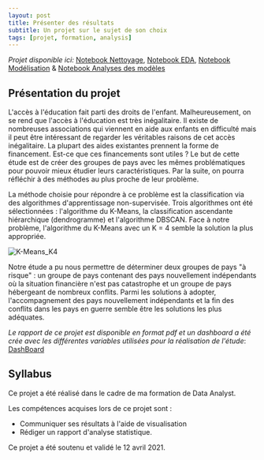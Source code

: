 ```yaml
---
layout: post
title: Présenter des résultats
subtitle: Un projet sur le sujet de son choix
tags: [projet, formation, analysis]
---
```


*Projet disponible ici:* [Notebook Nettoyage](https://github.com/Sylvariane/acces_education/blob/main/1_data_cleaning.ipynb), [Notebook EDA](https://github.com/Sylvariane/acces_education/blob/main/2_data_EDA.ipynb), [Notebook Modélisation](https://github.com/Sylvariane/acces_education/blob/main/3_data_modeling.ipynb) & [Notebook Analyses des modèles](https://github.com/Sylvariane/acces_education/blob/main/4_Model_analysis.ipynb)

## Présentation du projet

L'accès à l'éducation fait parti des droits de l'enfant. Malheureusement, on se rend que l'accès à l'éducation est très inégalitaire. Il existe de nombreuses associations qui viennent en aide aux enfants en difficulté mais il peut être intéressant de regarder les véritables raisons de cet accès inégalitaire. La plupart des aides existantes prennent la forme de financement. Est-ce que ces financements sont utiles ? Le but de cette étude est de créer des groupes de pays avec les mêmes problématiques pour pouvoir mieux étudier leurs caractéristiques. Par la suite, on pourra réfléchir à des méthodes au plus proche de leur problème.

La méthode choisie pour répondre à ce problème est la classification via des algorithmes d'apprentissage non-supervisée. Trois algorithmes ont été sélectionnées : l'algorithme du K-Means, la classification ascendante hiérarchique (dendrogramme) et l'algorithme DBSCAN. Face à notre problème, l'algorithme du K-Means avec un K = 4 semble la solution la plus appropriée.

![K-Means_K4](https://user-images.githubusercontent.com/64648386/115602142-e39ba580-a2de-11eb-92bf-2460d1257672.png)

Notre étude a pu nous permettre de déterminer deux groupes de pays "à risque" : un groupe de pays contenant des pays nouvellement indépendants où la situation financière n'est pas catastrophe et un groupe de pays hébergeant de nombreux conflits. Parmi les solutions à adopter, l'accompagnement des pays nouvellement indépendants et la fin des conflits dans les pays en guerre semble être les solutions les plus adéquates. 

*Le rapport de ce projet est disponible en format pdf et un dashboard a été crée avec les différentes variables utilisées pour la réalisation de l'étude*: [DashBoard](https://public.tableau.com/views/Acceslducationtraverslemonde/Tableaudebord6?:language=fr&:display_count=y&:origin=viz_share_link)

## Syllabus

Ce projet a été réalisé dans le cadre de ma formation de Data Analyst.

Les compétences acquises lors de ce projet sont :

- Communiquer ses résultats à l'aide de visualisation
- Rédiger un rapport d'analyse statistique.

Ce projet a été soutenu et validé le 12 avril 2021.
